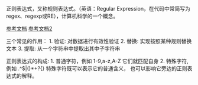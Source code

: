 正则表达式，又称规则表达式。（英语：Regular Expression，在代码中常简写为regex、regexp或RE），计算机科学的一个概念。

[参考文档](https://docs.python.org/zh-cn/3/library/re.html)
[参考文档2](http://robot.czxy.com/docs/spider/01_regex/)



三个常见的作用：
    1. 验证: 对数据进行有效性验证
    2. 替换: 实现按照某种规则替换文本
    3. 提取: 从一个字符串中提取出其中子字符串

正则表达式的构成:
    1. 普通字符，例如 1-9,a-z,A-Z  它们就匹配自身
    2. 特殊字符, 例如 .^$|()\*+?{}  特殊字符既可以表示它的普通含义， 也可以影响它旁边的正则表达式的解释。



